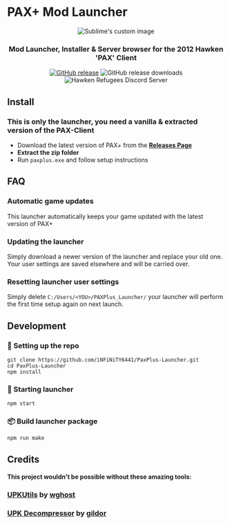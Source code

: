 # PAX+ Mod Launcher

<p align="center">
  <img src="https://i.imgur.com/xp7R8xO.png" alt="Sublime's custom image"/>
  
</p>


<div align="center">

### Mod Launcher, Installer & Server browser for the 2012 Hawken 'PAX' Client


  <a href="https://github.com/iNFiNiTY6441/PaxPlus-Launcher/releases">

  <img src="https://img.shields.io/github/v/release/iNFiNiTY6441/PaxPlus-Launcher" alt="GitHub release"></a>
  <img src="https://img.shields.io/github/downloads/iNFiNiTY6441/PaxPlus-Launcher/latest/total" alt="GitHub release downloads">
  <img src="https://img.shields.io/discord/390593866690068480" alt="Hawken Refugees Discord Server">
  </a>
</div>

## Install

### This is only the launcher, you need a vanilla & extracted version of the PAX-Client

- Download the latest version of PAX+ from the [**Releases Page**](https://github.com/iNFiNiTY6441/PaxPlus-Launcher/releases)
- **Extract the zip folder**
- Run `paxplus.exe` and follow setup instructions

## FAQ
### Automatic game updates
This launcher automatically keeps your game updated with the latest version of PAX+

### Updating the launcher
Simply download a newer version of the launcher and replace your old one. Your user settings are saved elsewhere and will be carried over.

### Resetting launcher user settings
Simply delete
```C:/Users/<YOU>/PAXPlus_Launcher/``` your launcher will perform the first time setup again on next launch.

## Development

### 🔧 Setting up the repo
```
git clone https://github.com/iNFiNiTY6441/PaxPlus-Launcher.git
cd PaxPlus-Launcher
npm install
```
### 🚀 Starting launcher
```
npm start
```
### 📦 Build launcher package
```
npm run make
```
## Credits
#### This project wouldn't be possible without these amazing tools:
### [**UPKUtils**](https://github.com/wghost/UPKUtils) by [**wghost**](https://github.com/wghost)
### [**UPK Decompressor**](https://github.com/gildor2/UEViewer) by [**gildor**](https://www.gildor.org/)

